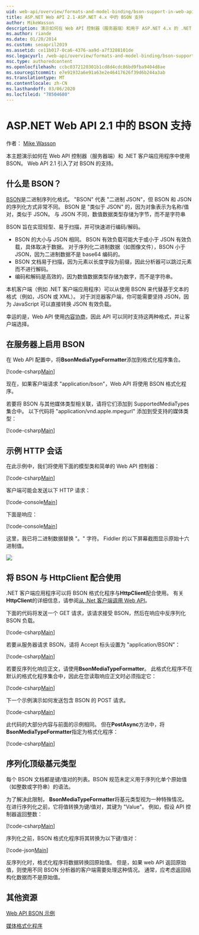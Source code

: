 ```yaml
---
uid: web-api/overview/formats-and-model-binding/bson-support-in-web-api-21
title: ASP.NET Web API 2.1-ASP.NET 4.x 中的 BSON 支持
author: MikeWasson
description: 演示如何在 Web API 控制器（服务器端）和用于 ASP.NET 4.x 的 .NET 客户端应用中使用 BSON。
ms.author: riande
ms.date: 01/20/2014
ms.custom: seoapril2019
ms.assetid: ce11b017-0ca6-4376-aa9d-a7f3288101de
msc.legacyurl: /web-api/overview/formats-and-model-binding/bson-support-in-web-api-21
msc.type: authoredcontent
ms.openlocfilehash: ccbc0372120301b1cd8d4cdc86bd9fba9404d8ae
ms.sourcegitcommit: e7e91932a6e91a63e2e46417626f39d6b244a3ab
ms.translationtype: MT
ms.contentlocale: zh-CN
ms.lasthandoff: 03/06/2020
ms.locfileid: "78504680"
---
```

# <a name="bson-support-in-aspnet-web-api-21"></a>ASP.NET Web API 2.1 中的 BSON 支持

作者： [Mike Wasson](https://github.com/MikeWasson)

本主题演示如何在 Web API 控制器（服务器端）和 .NET 客户端应用程序中使用 BSON。 Web API 2.1 引入了对 BSON 的支持。 

## <a name="what-is-bson"></a>什么是 BSON？

[BSON](http://bsonspec.org/)是二进制序列化格式。 "BSON" 代表 "二进制 JSON"，但 BSON 和 JSON 的序列化方式非常不同。 BSON 是 "类似于 JSON" 的，因为对象表示为名称/值对，类似于 JSON。 与 JSON 不同，数值数据类型存储为字节，而不是字符串

BSON 旨在实现轻型、易于扫描，并可快速进行编码/解码。

- BSON 的大小与 JSON 相同。 BSON 有效负载可能大于或小于 JSON 有效负载，具体取决于数据。 对于序列化二进制数据（如图像文件），BSON 小于 JSON，因为二进制数据不是 base64 编码的。
- BSON 文档易于扫描，因为元素以长度字段为前缀，因此分析器可以跳过元素而不进行解码。
- 编码和解码是高效的，因为数值数据类型存储为数字，而不是字符串。

本机客户端（例如 .NET 客户端应用程序）可以从使用 BSON 来代替基于文本的格式（例如，JSON 或 XML）。 对于浏览器客户端，你可能需要坚持 JSON，因为 JavaScript 可以直接转换 JSON 有效负载。

幸运的是，Web API 使用[内容协商](content-negotiation.md)，因此 API 可以同时支持这两种格式，并让客户端选择。

## <a name="enabling-bson-on-the-server"></a>在服务器上启用 BSON

在 Web API 配置中，将**BsonMediaTypeFormatter**添加到格式化程序集合。

[!code-csharp[Main](bson-support-in-web-api-21/samples/sample1.cs)]

现在，如果客户端请求 "application/bson"，Web API 将使用 BSON 格式化程序。

若要将 BSON 与其他媒体类型相关联，请将它们添加到 SupportedMediaTypes 集合中。 以下代码将 "application/vnd.apple.mpegurl" 添加到受支持的媒体类型：

[!code-csharp[Main](bson-support-in-web-api-21/samples/sample2.cs)]

## <a name="example-http-session"></a>示例 HTTP 会话

在此示例中，我们将使用下面的模型类和简单的 Web API 控制器：

[!code-csharp[Main](bson-support-in-web-api-21/samples/sample3.cs)]

客户端可能会发送以下 HTTP 请求：

[!code-console[Main](bson-support-in-web-api-21/samples/sample4.cmd)]

下面是响应：

[!code-console[Main](bson-support-in-web-api-21/samples/sample5.cmd)]

这里，我已将二进制数据替换 &quot;。&quot; 字符。 Fiddler 的以下屏幕截图显示原始十六进制值。

[![](bson-support-in-web-api-21/_static/image2.png)](bson-support-in-web-api-21/_static/image1.png)

## <a name="using-bson-with-httpclient"></a>将 BSON 与 HttpClient 配合使用

.NET 客户端应用程序可以将 BSON 格式化程序与**HttpClient**配合使用。 有关**HttpClient**的详细信息，请参阅[从 .Net 客户端调用 Web API](../advanced/calling-a-web-api-from-a-net-client.md)。

下面的代码将发送一个 GET 请求，该请求接受 BSON，然后在响应中反序列化 BSON 负载。

[!code-csharp[Main](bson-support-in-web-api-21/samples/sample6.cs)]

若要从服务器请求 BSON，请将 Accept 标头设置为 "application/BSON"：

[!code-csharp[Main](bson-support-in-web-api-21/samples/sample7.cs)]

若要反序列化响应正文，请使用**BsonMediaTypeFormatter**。 此格式化程序不在默认的格式化程序集合中，因此在您读取响应正文时必须指定它：

[!code-csharp[Main](bson-support-in-web-api-21/samples/sample8.cs)]

下一个示例演示如何发送包含 BSON 的 POST 请求。

[!code-csharp[Main](bson-support-in-web-api-21/samples/sample9.cs)]

此代码的大部分内容与前面的示例相同。 但在**PostAsync**方法中，将**BsonMediaTypeFormatter**指定为格式化程序：

[!code-csharp[Main](bson-support-in-web-api-21/samples/sample10.cs)]

## <a name="serializing-top-level-primitive-types"></a>序列化顶级基元类型

每个 BSON 文档都是键/值对的列表。BSON 规范未定义用于序列化单个原始值（如整数或字符串）的语法。

为了解决此限制， **BsonMediaTypeFormatter**将基元类型视为一种特殊情况。 在进行序列化之前，它将值转换为键/值对，其键为 "Value"。 例如，假设 API 控制器返回整数：

[!code-csharp[Main](bson-support-in-web-api-21/samples/sample11.cs)]

序列化之前，BSON 格式化程序将其转换为以下键/值对：

[!code-json[Main](bson-support-in-web-api-21/samples/sample12.json)]

反序列化时，格式化程序将数据转换回原始值。 但是，如果 web API 返回原始值，则使用不同 BSON 分析器的客户端需要处理这种情况。 通常，应考虑返回结构化数据而不是原始值。

## <a name="additional-resources"></a>其他资源

[Web API BSON 示例](https://github.com/aspnet/samples/tree/master/samples/aspnet/WebApi/BSONSample/)

[媒体格式化程序](media-formatters.md)
